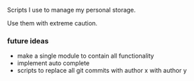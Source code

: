 Scripts I use to manage my personal storage.

Use them with extreme caution.

### future ideas

- make a single module to contain all functionality
- implement auto complete
- scripts to replace all git commits with author x with author y
